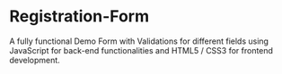# Registration-Form

A fully functional Demo Form with Validations for different fields using JavaScript for back-end functionalities and HTML5 / CSS3 for frontend development.
